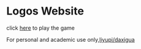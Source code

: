 <!DOCTYPE html>
<html>
<head>
<meta charset="utf-8">
<title>Xina's Website</title>
</head>
<body>
    <h1>Logos Website</h1>
    <p>click <a href="htttps://www.google.com">here</a> to play the game</p>
    <p>For personal and academic use only,<a href="https://github.com/liyupi/daxigua.git">liyupi/daxigua</a></p>
</body>
</html>
